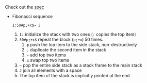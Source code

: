 Check out the [spec](spec.md)

- Fibonacci sequence

  `1:50#p;+x$~ J`

  1. `1:` initialize the stack with two ones (`:` copies the top item)
  2. `50#p;+x$` repeat the block (`p;+x`) 50 times.
     1. `p` push the top item to the side stack, non-destructively
     2. `;` duplicate the second item in the stack
     3. `+` add top two items
     4. `x` swap top two items
  3. `~` pop the entire side stack as a stack frame to the main stack
  4. `J` join all elements with a space
  5. The top item of the stack is implicitly printed at the end
